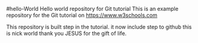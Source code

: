 #hello-World
Hello world repository for Git tutorial
This is an example repository for the Git tutorial on https://www.w3schools.com

This repository is built step in the tutorial.
it now include step to github
this is nick world
thank you JESUS for the gift of life. 

